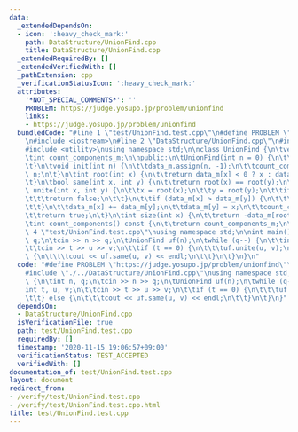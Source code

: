 ```yaml
---
data:
  _extendedDependsOn:
  - icon: ':heavy_check_mark:'
    path: DataStructure/UnionFind.cpp
    title: DataStructure/UnionFind.cpp
  _extendedRequiredBy: []
  _extendedVerifiedWith: []
  _pathExtension: cpp
  _verificationStatusIcon: ':heavy_check_mark:'
  attributes:
    '*NOT_SPECIAL_COMMENTS*': ''
    PROBLEM: https://judge.yosupo.jp/problem/unionfind
    links:
    - https://judge.yosupo.jp/problem/unionfind
  bundledCode: "#line 1 \"test/UnionFind.test.cpp\"\n#define PROBLEM \"https://judge.yosupo.jp/problem/unionfind\"\
    \n#include <iostream>\n#line 2 \"DataStructure/UnionFind.cpp\"\n#include <vector>\n\
    #include <utility>\nusing namespace std;\n\nclass UnionFind {\n\tvector<int> data_m;\n\
    \tint count_components_m;\n\npublic:\n\tUnionFind(int n = 0) {\n\t\tinit(n);\n\
    \t}\n\tvoid init(int n) {\n\t\tdata_m.assign(n, -1);\n\t\tcount_components_m =\
    \ n;\n\t}\n\tint root(int x) {\n\t\treturn data_m[x] < 0 ? x : data_m[x] = root(data_m[x]);\n\
    \t}\n\tbool same(int x, int y) {\n\t\treturn root(x) == root(y);\n\t}\n\tbool\
    \ unite(int x, int y) {\n\t\tx = root(x);\n\t\ty = root(y);\n\t\tif (x == y) {\n\
    \t\t\treturn false;\n\t\t}\n\t\tif (data_m[x] > data_m[y]) {\n\t\t\tswap(x, y);\n\
    \t\t}\n\t\tdata_m[x] += data_m[y];\n\t\tdata_m[y] = x;\n\t\tcount_components_m--;\n\
    \t\treturn true;\n\t}\n\tint size(int x) {\n\t\treturn -data_m[root(x)];\n\t}\n\
    \tint count_components() const {\n\t\treturn count_components_m;\n\t}\n};\n#line\
    \ 4 \"test/UnionFind.test.cpp\"\nusing namespace std;\n\nint main() {\n\tint n,\
    \ q;\n\tcin >> n >> q;\n\tUnionFind uf(n);\n\twhile (q--) {\n\t\tint t, u, v;\n\
    \t\tcin >> t >> u >> v;\n\t\tif (t == 0) {\n\t\t\tuf.unite(u, v);\n\t\t} else\
    \ {\n\t\t\tcout << uf.same(u, v) << endl;\n\t\t}\n\t}\n}\n"
  code: "#define PROBLEM \"https://judge.yosupo.jp/problem/unionfind\"\n#include <iostream>\n\
    #include \"./../DataStructure/UnionFind.cpp\"\nusing namespace std;\n\nint main()\
    \ {\n\tint n, q;\n\tcin >> n >> q;\n\tUnionFind uf(n);\n\twhile (q--) {\n\t\t\
    int t, u, v;\n\t\tcin >> t >> u >> v;\n\t\tif (t == 0) {\n\t\t\tuf.unite(u, v);\n\
    \t\t} else {\n\t\t\tcout << uf.same(u, v) << endl;\n\t\t}\n\t}\n}"
  dependsOn:
  - DataStructure/UnionFind.cpp
  isVerificationFile: true
  path: test/UnionFind.test.cpp
  requiredBy: []
  timestamp: '2020-11-15 19:06:57+09:00'
  verificationStatus: TEST_ACCEPTED
  verifiedWith: []
documentation_of: test/UnionFind.test.cpp
layout: document
redirect_from:
- /verify/test/UnionFind.test.cpp
- /verify/test/UnionFind.test.cpp.html
title: test/UnionFind.test.cpp
---
```

